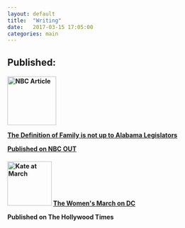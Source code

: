 ```yaml
---
layout: default
title:  "Writing"
date:   2017-03-15 17:05:00
categories: main
---
```

<h2>
Published:
</h2>
<h4>
<img src="http://www.katekight.com/Images/nbcoutphoto.jpg" alt="NBC Article" height="110">
<a href="http://www.nbcnews.com/feature/nbc-out/opinion-definition-family-not-alabama-legislators-n724171"> 
<p> The Definition of Family is not up to Alabama Legislators </p>
<p> Published on NBC OUT </p>
</a> 
</h4>

<h4>
<img src="http://www.katekight.com/Images/IMG_7546.JPG" alt="Kate at March" height="100">
<a href="https://thehollywoodtimes.net/2017/01/22/womens-march-on-dc/">
The Women's March on DC
</a>
<p> Published on The Hollywood Times </p>
</h4>
